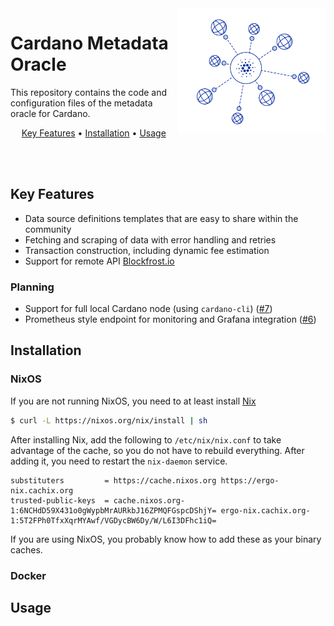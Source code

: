 
<img src=".github/cardano_metadata_oracle_logo.png" align="right" height="200" />

# Cardano Metadata Oracle

This repository contains the code and configuration files of the metadata oracle for Cardano.

<p align="center">
  <a href="#key-features">Key Features</a> •
  <a href="#installation">Installation</a> •
  <a href="#usage">Usage</a> 
</p>
<br><br>

## Key Features

* Data source definitions templates that are easy to share within the community
* Fetching and scraping of data with error handling and retries
* Transaction construction, including dynamic fee estimation
* Support for remote API [Blockfrost.io](https://blockfrost.io)

### Planning

* Support for full local Cardano node (using `cardano-cli`) ([#7](https://github.com/fivebinaries/cardano-metadata-oracle/issues/7))
* Prometheus style endpoint for monitoring and Grafana integration ([#6](https://github.com/fivebinaries/cardano-metadata-oracle/issues/6))

## Installation

### NixOS

If you are not running NixOS, you need to at least install [Nix](https://nixos.org/download.html)

```bash
$ curl -L https://nixos.org/nix/install | sh
```

After installing Nix, add the following to `/etc/nix/nix.conf` to take advantage of the cache, so you do not have to rebuild everything. After adding it, you need to restart the `nix-daemon` service.

```
substituters         = https://cache.nixos.org https://ergo-nix.cachix.org
trusted-public-keys  = cache.nixos.org-1:6NCHdD59X431o0gWypbMrAURkbJ16ZPMQFGspcDShjY= ergo-nix.cachix.org-1:5T2FPh0TfxXqrMYAwf/VGDycBW6Dy/W/L6I3DFhc1iQ=
```

If you are using NixOS, you probably know how to add these as your binary caches.

### Docker

## Usage
